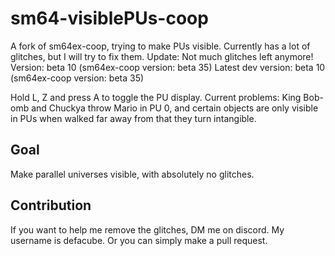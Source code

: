 # sm64-visiblePUs-coop
A fork of sm64ex-coop, trying to make PUs visible.
Currently has a lot of glitches, but I will try to fix them.
Update: Not much glitches left anymore!
Version: beta 10 (sm64ex-coop version: beta 35)
Latest dev version: beta 10 (sm64ex-coop version: beta 35)

Hold L, Z and press A to toggle the PU display.
Current problems: King Bob-omb and Chuckya throw Mario in PU 0, and certain objects are only visible in PUs when walked far away from that they turn intangible.

## Goal
Make parallel universes visible, with absolutely no glitches.

## Contribution
If you want to help me remove the glitches, DM me on discord. My username is defacube.
Or you can simply make a pull request.
